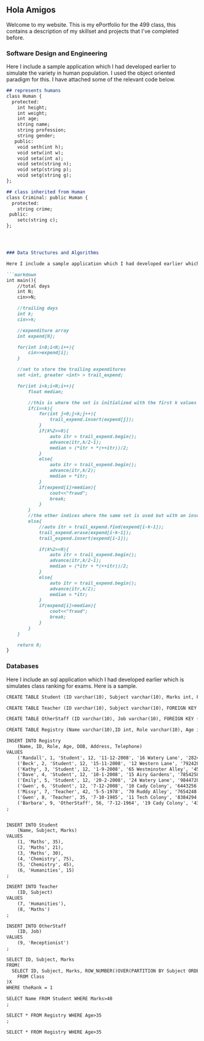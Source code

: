 ## Hola Amigos

Welcome to my website. This is my ePortfolio for the 499 class, this contains a description of my skillset and projects that I've completed before.

### Software Design and Engineering

Here I include a sample application which I had developed earlier to simulate the variety in human population. I used the object oriented paradigm for this. I have attached some of the relevant code below.


```markdown
## represents humans
class Human {    
  protected:      
    int height;    
    int weight; 
    int age;
    string name; 
    string profession;
    string gender;
   public:
   	void seth(int h);
   	void setw(int w);
   	void seta(int a);
   	void setn(string n);
   	void setp(string p);
	void setg(string g);
};

## class inherited from Human
class Criminal: public Human {
  protected:
    string crime;
 public:
    setc(string c);
};




### Data Structures and Algorithms

Here I include a sample application which I had developed earlier which is a warning system for fraudulent account activity. I used simple data structure like arrays and algos like merge sort. I have attached some of the relevant code below.

```markdown
int main(){
	//total days
	int N;
	cin>>N;

	//trailing days
	int k;
	cin>>k;

	//expenditure array
	int expend[N];

	for(int i=0;i<N;i++){
		cin>>expend[i];
	}

	//set to store the trailing expenditures
	set <int, greater <int> > trail_expend; 

	for(int i=k;i<N;i++){
		float median;

		//this is where the set is initialized with the first k values
		if(i==k){
			for(int j=0;j<k;j++){
				trail_expend.insert(expend[j]);
			}
			if(k%2==0){
				auto itr = trail_expend.begin();
				advance(itr,k/2-1);
				median = (*itr + *(++itr))/2;
			}
			else{
				auto itr = trail_expend.begin();
				advance(itr,k/2);
				median = *itr;
			}
			if(expend[i]>median){
				cout<<"fraud";
				break;
			}
		}
		//the other indices where the same set is used but with an insertion and deletion
		else{
			//auto itr = trail_expend.find(expend[i-k-1]);
			trail_expend.erase(expend[i-k-1]);
			trail_expend.insert(expend[i-1]);

			if(k%2==0){
				auto itr = trail_expend.begin();
				advance(itr,k/2-1);
				median = (*itr + *(++itr))/2;
			}
			else{
				auto itr = trail_expend.begin();
				advance(itr,k/2);
				median = *itr;
			}
			if(expend[i]>median){
				cout<<"fraud";
				break;
			}
		}
	}

	return 0;
}


```
### Databases

Here I include an sql application which I had developed earlier which is simulates class ranking for exams. Here is a sample.

```markdown
CREATE TABLE Student (ID varchar(10), Subject varchar(10), Marks int, FOREIGN KEY (ID) REFERENCES Registry(ID)) ;

CREATE TABLE Teacher (ID varchar(10), Subject varchar(10), FOREIGN KEY (ID) REFERENCES Registry(ID)) ;

CREATE TABLE OtherStaff (ID varchar(10), Job varchar(10), FOREIGN KEY (ID) REFERENCES Registry(ID)) ;

CREATE TABLE Registry (Name varchar(10),ID int, Role varchar(10), Age int, DOB datetime, Address varchar(20), Telephone varchar(10), PRIMARY KEY (ID));

INSERT INTO Registry
	(Name, ID, Role, Age, DOB, Address, Telephone)
VALUES
    ('Randall', 1, 'Student', 12, '11-12-2008', '16 Watery Lane', '2824258'),
    ('Beck', 2, 'Student', 12, '15-11-2008', '12 Western Lane', '7924288'),
    ('Kathy', 3, 'Student', 12, '1-9-2008', '65 Westminster Alley', '4527259'),
    ('Dave', 4, 'Student', 12, '10-1-2008', '15 Airy Gardens', '7854258'),
    ('Emily', 5, 'Student', 12, '20-2-2008', '24 Watery Lane', '9844728'),
    ('Gwen', 6, 'Student', 12, '7-12-2008', '10 Cady Colony', '6443256'),
    ('Missy', 7, 'Teacher', 42, '5-5-1978', '70 Ruddy Alley', '7654248'),
    ('Gwen', 8, 'Teacher', 35, '7-10-1985', '11 Tech Colony', '8384294'),
    ('Barbara', 9, 'OtherStaff', 56, '7-12-1964', '19 Cady Colony', '4327688')
;


INSERT INTO Student 
	(Name, Subject, Marks)
VALUES
    (1, 'Maths', 35),
    (2, 'Maths', 21),
    (3, 'Maths', 30),
    (4, 'Chemistry', 75),
    (5, 'Chemistry', 45),
    (6, 'Humanities', 15)
;

INSERT INTO Teacher
	(ID, Subject)
VALUES
    (7, 'Humanities'),
    (8, 'Maths')
;

INSERT INTO OtherStaff
	(ID, Job)
VALUES
    (9, 'Receptionist')
;

SELECT ID, Subject, Marks
FROM(
  SELECT ID, Subject, Marks, ROW_NUMBER()OVER(PARTITION BY Subject ORDER BY Marks DESC) theRank
    FROM Class
)X
WHERE theRank = 1

SELECT Name FROM Student WHERE Marks>40
;

SELECT * FROM Registry WHERE Age>35
;

SELECT * FROM Registry WHERE Age>35





